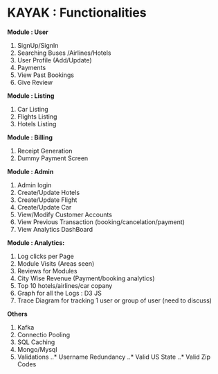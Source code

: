 # KAYAK : Functionalities #


**Module : User** 

1. SignUp/SignIn 
2. Searching Buses /Airlines/Hotels
3. User Profile (Add/Update)
4. Payments
5. View Past Bookings
6. Give Review

**Module : Listing**

1. Car Listing
2. Flights Listing
3. Hotels Listing

**Module : Billing**
1. Receipt Generation
2. Dummy Payment Screen

**Module : Admin**

1. Admin login
2. Create/Update Hotels
3. Create/Update Flight
4. Create/Update Car
5. View/Modify Customer Accounts
6. View Previous Transaction (booking/cancelation/payment)
7. View Analytics DashBoard

**Module : Analytics:**

1. Log clicks per Page
2. Module Visits (Areas seen)
3. Reviews for Modules
4. City Wise Revenue (Payment/booking analytics)
5. Top 10 hotels/airlines/car copany
6. Graph for all the Logs : D3 JS
7. Trace Diagram for tracking 1 user or group of user (need to discuss)


**Others**
1. Kafka
2. Connectio Pooling
3. SQL Caching
4. Mongo/Mysql
5. Validations 
..* Username Redundancy
..* Valid US State
..* Valid Zip Codes







